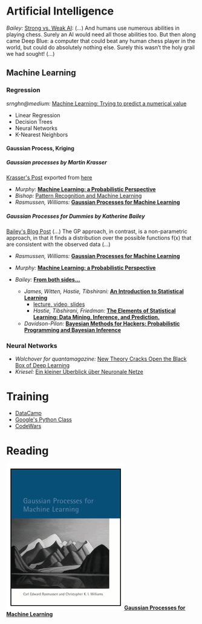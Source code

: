 # Artificial Intelligence
*Bailey:* [Strong vs. Weak AI](https://katbailey.github.io/post/reframing-the-ai-effect/): (...) And humans use numerous abilities in playing chess. Surely an AI would need all those abilities too. But then along came Deep Blue: a computer that could beat any human chess player in the world, but could do absolutely nothing else. Surely this wasn’t the holy grail we had sought! (...)

## Machine Learning

### Regression
*srnghn@medium:* [Machine Learning: Trying to predict a numerical value](https://medium.com/@srnghn/machine-learning-trying-to-predict-a-numerical-value-8aafb9ad4d36)
- Linear Regression
- Decision Trees
- Neural Networks
- K-Nearest Neighbors

#### Gaussian Process, Kriging
##### Gaussian processes by Martin Krasser
[Krasser's Post](http://krasserm.github.io/2018/03/19/gaussian-processes/) exported from [here](http://nbviewer.jupyter.org/github/krasserm/bayesian-machine-learning/blob/master/gaussian_processes.ipynb?flush_cache=true)
- *Murphy:* [__Machine Learning: a Probabilistic Perspective__](https://www.cs.ubc.ca/~murphyk/MLbook/index.html)
- *Bishop:* [Pattern Recognition and Machine Learning](https://www.microsoft.com/en-us/research/people/cmbishop/#!prml-book)
- *Rasmussen, Williams:* [__Gaussian Processes for Machine Learning__](http://www.gaussianprocess.org/gpml/)

##### Gaussian Processes for Dummies by Katherine Bailey
[Bailey's Blog Post](https://katbailey.github.io/post/gaussian-processes-for-dummies/)
(...) The GP approach, in contrast, is a non-parametric approach, in that it finds a distribution over the possible functions 
f(x) that are consistent with the observed data (...)

  - *Rasmussen, Williams:* [__Gaussian Processes for Machine Learning__](http://www.gaussianprocess.org/gpml/)
  - *Murphy:* [__Machine Learning: a Probabilistic Perspective__](https://www.cs.ubc.ca/~murphyk/MLbook/index.html)
  - *Bailey:* [__From both sides...__](http://katbailey.github.io/post/from-both-sides-now-the-math-of-linear-regression/)
    
    - *James, Witten, Hastie, Tibshirani:* [__An Introduction to Statistical Learning__](http://www-bcf.usc.edu/~gareth/ISL/index.html)
      - [lecture, video, slides](https://www.r-bloggers.com/in-depth-introduction-to-machine-learning-in-15-hours-of-expert-videos/)
      - *Hastie, Tibshirani, Friedman:* [__The Elements of Statistical Learning: Data Mining, Inference, and Prediction.__](https://web.stanford.edu/~hastie/ElemStatLearn//download.html)
    - *Davidson-Pilon:* [__Bayesian Methods for Hackers: Probabilistic Programming and Bayesian Inference__](https://github.com/CamDavidsonPilon/Probabilistic-Programming-and-Bayesian-Methods-for-Hackers)

### Neural Networks
- *Wolchover for quantamagazine:* [New Theory Cracks Open the Black Box of Deep Learning](https://www.quantamagazine.org/new-theory-cracks-open-the-black-box-of-deep-learning-20170921/)
- *Kriesel:* [Ein kleiner Überblick über Neuronale Netze](http://www.dkriesel.com/science/neural_networks)
# Training
- [DataCamp](https://www.datacamp.com/courses/intro-to-python-for-data-science)
- [Google's Python Class](https://developers.google.com/edu/python/)
- [CodeWars](https://www.codewars.com/)

# Reading
![Gaussian Processes for Machine Learning](data/gpml.png)[__Gaussian Processes for Machine Learning__](http://www.gaussianprocess.org/gpml/)
